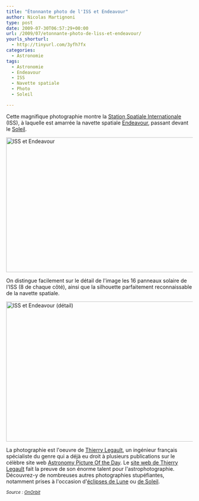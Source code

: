 ```yaml
---
title: "Étonnante photo de l'ISS et Endeavour"
author: Nicolas Martignoni
type: post
date: 2009-07-30T06:57:29+00:00
url: /2009/07/etonnante-photo-de-liss-et-endeavour/
yourls_shorturl:
  - http://tinyurl.com/3yfh7fx
categories:
  - Astronomie
tags:
  - Astronomie
  - Endeavour
  - ISS
  - Navette spatiale
  - Photo
  - Soleil

---
```

Cette magnifique photographie montre la [Station Spatiale Internationale][1] (ISS), à laquelle est amarrée la navette spatiale [Endeavour][2], passant devant le [Soleil][3].

<p style="text-align: left;">
  <img class="size-full wp-image-196 alignnone" title="ISS et Endeavour" src="https://blog.martignoni.net/wp-content/uploads/2009/07/iss_endeavour_2009july26.jpg" alt="ISS et Endeavour" width="576" height="364" srcset="https://blog.martignoni.net/wp-content/uploads/2009/07/iss_endeavour_2009july26.jpg 576w, https://blog.martignoni.net/wp-content/uploads/2009/07/iss_endeavour_2009july26-300x189.jpg 300w" sizes="(max-width: 576px) 100vw, 576px" />
</p>

<p style="text-align: left;">
  On distingue facilement sur le détail de l'image les 16 panneaux solaire de l'ISS (8 de chaque côté), ainsi que la silhouette parfaitement reconnaissable de la navette spatiale.
</p>

<p style="text-align: left;">
  <img class="size-full wp-image-197 alignnone" title="ISS et Endeavour (détail)" src="https://blog.martignoni.net/wp-content/uploads/2009/07/iss_endeavour_2009july26_det.jpg" alt="ISS et Endeavour (détail)" width="576" height="378" srcset="https://blog.martignoni.net/wp-content/uploads/2009/07/iss_endeavour_2009july26_det.jpg 576w, https://blog.martignoni.net/wp-content/uploads/2009/07/iss_endeavour_2009july26_det-300x196.jpg 300w" sizes="(max-width: 576px) 100vw, 576px" />
</p>

<p style="text-align: left;">
  La photographie est l'oeuvre de <a href="http://legault.club.fr/info_fr.html">Thierry Legault</a>, un ingénieur français spécialiste du genre qui a déjà eu droit à plusieurs publications sur le célèbre site web <a href="http://apod.nasa.gov/apod/">Astronomy Picture Of the Day</a>. Le <a href="http://www.astrophoto.fr/">site web de Thierry Legault</a> fait la preuve de son énorme talent pour l'astrophotographie. Découvrez-y de nombreuses autres photographies stupéfiantes, notamment prises à l'occasion d'<a href="http://legault.club.fr/eclipse031109.html">éclipses de Lune</a> ou <a href="http://legault.club.fr/eclipse.html">de Soleil</a>.
</p>

<p style="text-align: left;">
  <em><small>Source : <a href="http://www.onorbit.com/node/1288">OnOrbit</a></small></em>
</p>

 [1]: http://fr.wikipedia.org/wiki/Station_spatiale_internationale
 [2]: http://www.nasa.gov/centers/kennedy/shuttleoperations/orbiters/orbitersend.html
 [3]: http://fr.wikipedia.org/wiki/Soleil